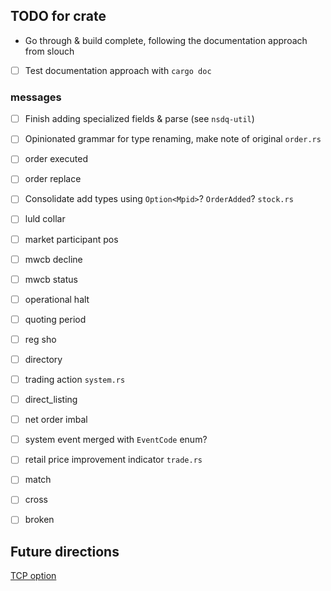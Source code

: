 
## TODO for crate
- Go through & build complete, following the documentation approach from slouch
- [ ] Test documentation approach with `cargo doc`

### messages
- [ ] Finish adding specialized fields & parse (see `nsdq-util`)
- [ ] Opinionated grammar for type renaming, make note of original
`order.rs`
- [ ] order executed
- [ ] order replace
- [ ] Consolidate add types using `Option<Mpid>`? `OrderAdded`?
`stock.rs`
- [ ] luld collar
- [ ] market participant pos
- [ ] mwcb decline
- [ ] mwcb status
- [ ] operational halt
- [ ] quoting period
- [ ] reg sho
- [ ] directory
- [ ] trading action
`system.rs`
- [ ] direct_listing
- [ ] net order imbal
- [ ] system event merged with `EventCode` enum?
- [ ] retail price improvement indicator
`trade.rs`
- [ ] match
- [ ] cross
- [ ] broken


## Future directions
[TCP option](https://www.nasdaqtrader.com/content/technicalsupport/specifications/dataproducts/itchcompression.pdf)


